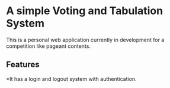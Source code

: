 # A simple Voting and Tabulation System

This is a personal web application currently in development for a competition like pageant contents.

## Features

*It has a login and logout system with authentication.
